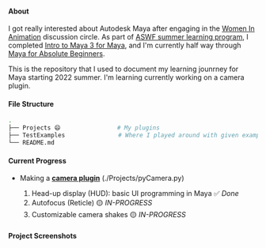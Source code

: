 #### About

I got really interested about Autodesk Maya after engaging in the [Women In Animation](https://womeninanimation.org/) discussion circle. As part of [ASWF summer learning program](https://www.aswf.io/blog/introducing-aswf-diversity-and-inclusion-summer-learning-program/), I completed [Intro to Maya 3 for Maya](https://www.udemy.com/course/intro-to-python-3-for-maya-2022/), and I'm currently half way through [Maya for Absolute Beginners](https://www.udemy.com/course/intro-to-python-3-for-maya-2022/). 

This is the repository that I used to document my learning jounrney for Maya starting 2022 summer. I'm learning currently working on a camera plugin. 


#### File Structure 

``` bash
.
├── Projects 😄                # My plugins
├── TestExamples               # Where I played around with given examples 
└── README.md
```

#### Current Progress

- Making a [**camera plugin**](https://github.com/irina-wang/Maya/blob/main/Projects/pyCamera.py)
(./Projects/pyCamera.py)

  1. Head-up display (HUD): basic UI programming in Maya      ✅ *Done*
  2. Autofocus (Reticle)                                      🟡 *IN-PROGRESS*
  3. Customizable camera shakes                               🟡 *IN-PROGRESS*


#### Project Screenshots
